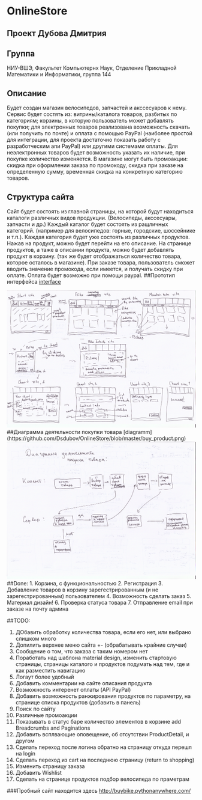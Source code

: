 # OnlineStore

## Проект Дубова Дмитрия
## Группа
НИУ-ВШЭ, Факультет Компьютернх Наук, Отделение Прикладной Математики и Информатики, группа 144
## Описание
Будет создан магазин велосипедов, запчастей и акссесуаров к нему. Сервис будет состять из: витрины/каталога товаров, разбитых по категориям; корзины, в которую пользователь может добавлять покупки; для электронных товаров реализована возможность скачать (или получить по почте) и оплата с помощью PayPal (наиболее простой для интеграции, для проекта достаточно показать работу с разработческим апи PayPal) или другими системами оплаты. Для неэлектронных товаров будет возможность указать их наличие, при покупке количество изменяется. В магазине могут быть промоакции: скидка при оформлении заказа по промокоду, скидка при заказе на определенную сумму, временная скидка на конкретную категорию товаров.
## Структура сайта
Сайт будет состоять из главной страницы, на которой будут находиться каталоги различных видов продукции. (Велосипеды, акссесуары, запчасти и др.)
Каждый каталог будет состоять из ращличных категорий. (например для велосипедов: горные, городские, шоссейнике и т.п.). Каждая категория будет уже состоять из различных продуктов. Нажав на продукт, можно будет перейти на его описание.
На странице продуктов, а таже в описании продукта, можно будет добавлять продукт в корзину. (так же будет отображаться количество товара, которое осталось в магазине).
При заказе товара, пользователь сможет вводить значение промокода, если имеется, и получать скидку при оплате. Оплата будет возможно при помощи paypal.
##Прототип интерфейса
[interface](https://github.com/Dsdubov/OnlineStore/blob/master/interface.png)

<img src="https://github.com/Dsdubov/OnlineStore/blob/master/interface.png" alt="Pull" />
##Диаграмма деятельности покупки товара
[diagramm](https://github.com/Dsdubov/OnlineStore/blob/master/buy_product.png)

<img src="https://github.com/Dsdubov/OnlineStore/blob/master/buy_product.png" alt="Pull" />
##Done:
1. Корзина, с функциональностью
2. Регистрация
3. Добавление товаров в корзину зарегестрированным (и не зарегестрированным) пользователем
4. Возможность сделать заказ
5. Материал дизайн!
6. Проверка статуса товара
7. Отправление email при заказе на почту админа

##TODO:
1. ДОбавить обработку количества товара, если его нет, или выбрано слишком много
2. Допилить верхнее меню сайта +- (обрабатывать крайние случаи)
3. Сообщение о том, что заказа с таким номером нет
4. Поработать над шаблона material design, изменить стартовую страницы, страницы каталого и продуктов подумать над тем, где и как разместить навигацию
11. Логаут более удобный
5. Добавить комментарии на сайте описания продукта
6. Возможность интеренет оплаты (API PayPal)
7. Добавить возможность ранжирования продуктов по параметру, на странице списка продуктов (добавить в панель)
8. Поиск по сайту
9. Различные промоакции
10. Показывать в статус баре количество элементов в корзине
add Breadcrumbs and Paginations
12. Добавить всплвающие оповещение, об отсутствии ProductDetail, и другом
13. Сделать переход после логина обратно на страницу откуда перешл на login
14. Сделать переход из cart на последнюю страницу (return to shopping)
15. Изменить страницу заказа
16. Добавить Wishlist
17. Сделать на странице продуктов подбор велосипеда по праметрам

###Пробный сайт находится здесь 
http://buybike.pythonanywhere.com/